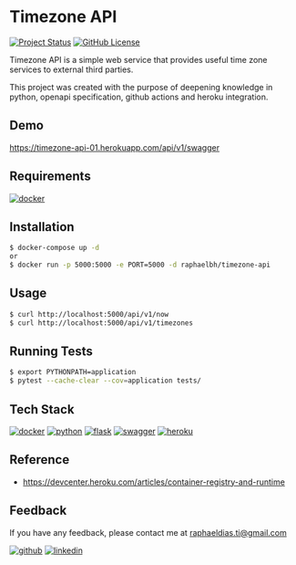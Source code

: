 # Timezone API

[![Project Status](https://img.shields.io/static/v1?label=project%20status&message=complete&color=success&style=flat-square)](#)
[![GitHub License](https://img.shields.io/github/license/raphaelbh/python-web-template?style=flat-square)](#)

Timezone API is a simple web service that provides useful time zone services to external third parties.

This project was created with the purpose of deepening knowledge in python, openapi specification, github actions and heroku integration.

## Demo

https://timezone-api-01.herokuapp.com/api/v1/swagger

## Requirements

[![docker](https://img.shields.io/badge/Docker-2CA5E0?style=for-the-badge&logo=docker&logoColor=white)](https://www.docker.com/)

## Installation

```bash
$ docker-compose up -d
or
$ docker run -p 5000:5000 -e PORT=5000 -d raphaelbh/timezone-api
```
    
## Usage

```bash
$ curl http://localhost:5000/api/v1/now
$ curl http://localhost:5000/api/v1/timezones
```

## Running Tests

```bash
$ export PYTHONPATH=application
$ pytest --cache-clear --cov=application tests/
```

## Tech Stack

[![docker](https://img.shields.io/badge/Docker-2CA5E0?style=for-the-badge&logo=docker&logoColor=white)](https://www.docker.com/)
[![python](https://img.shields.io/badge/Python-FFD43B?style=for-the-badge&logo=python&logoColor=blue)](https://www.python.org/)
[![flask](https://img.shields.io/badge/Flask-000000?style=for-the-badge&logo=flask&logoColor=white)](https://flask.palletsprojects.com/en/2.0.x/)
[![swagger](https://img.shields.io/badge/Swagger-85EA2D?style=for-the-badge&logo=Swagger&logoColor=white)](https://swagger.io/)
[![heroku](https://img.shields.io/badge/Heroku-430098?style=for-the-badge&logo=heroku&logoColor=white)](https://heroku.com)

## Reference

- https://devcenter.heroku.com/articles/container-registry-and-runtime

## Feedback

If you have any feedback, please contact me at raphaeldias.ti@gmail.com

[![github](https://img.shields.io/badge/GitHub-100000?style=for-the-badge&logo=github&logoColor=white)](https://github.com/raphaelbh)
[![linkedin](https://img.shields.io/badge/LinkedIn-0077B5?style=for-the-badge&logo=linkedin&logoColor=white)](https://www.linkedin.com/in/raphaelbh/)


